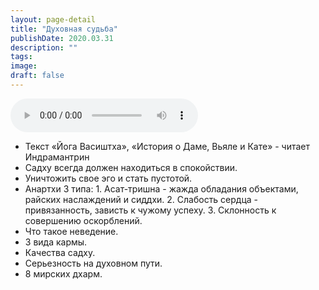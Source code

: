 ```yaml
---
layout: page-detail
title: "Духовная судьба"
publishDate: 2020.03.31
description: ""
tags:
image:
draft: false
---
```


<audio title="2020.03.31 - Духовная судьба.mp3" src="https://filer-api.advayta.org/v1.0/public/files/72979" controls=""></audio>

* Текст «Йога Васиштха», «История о Даме, Вьяле и Кате» - читает Индрамантрин
* Садху всегда должен находиться в спокойствии.
* Уничтожить свое эго и стать пустотой.
* Анартхи 3 типа: 1\. Асат-тришна - жажда обладания объектами, райских наслаждений и сиддхи. 2\. Слабость сердца - привязанность, зависть к чужому успеху. 3\. Склонность к совершению оскорблений.
* Что такое неведение.
* 3 вида кармы.
* Качества садху.
* Серьезность на духовном пути.
* 8 мирских дхарм.

  
